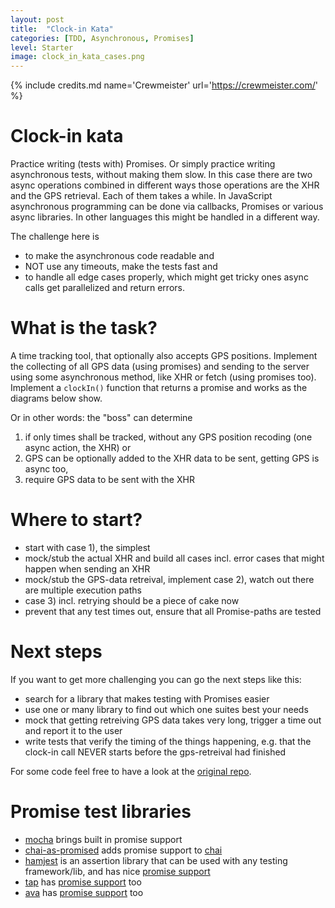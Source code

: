 ```yaml
---
layout: post
title:  "Clock-in Kata"
categories: [TDD, Asynchronous, Promises]
level: Starter
image: clock_in_kata_cases.png
---
```


{% include credits.md name='Crewmeister' url='https://crewmeister.com/' %}

# Clock-in kata

Practice writing (tests with) Promises.
Or simply practice writing asynchronous tests, without making them slow.
In this case there are two async operations combined in different ways
those operations are the XHR and the GPS retrieval. Each of them
takes a while. In JavaScript asynchronous
programming can be done via callbacks, Promises or various async libraries.
In other languages this might be handled in a different way.

The challenge here is 
- to make the asynchronous code readable and
- NOT use any timeouts, make the tests fast and
- to handle all edge cases properly, which might get tricky ones async calls
get parallelized and return errors.

# What is the task?

A time tracking tool, that optionally also accepts GPS positions.
Implement the collecting of all GPS data (using promises) and sending to the server using some 
asynchronous method, like XHR or fetch (using promises too).
Implement a `clockIn()` function that returns a promise and works as the diagrams below show.

Or in other words: the "boss" can determine
1. if only times shall be tracked, without any GPS position recoding (one async action, the XHR) or
2. GPS can be optionally added to the XHR data to be sent, getting GPS is async too,
3. require GPS data to be sent with the XHR

# Where to start?

- start with case 1), the simplest
- mock/stub the actual XHR and build all cases incl. error cases that might happen when sending an XHR
- mock/stub the GPS-data retreival, implement case 2), watch out there are multiple execution paths
- case 3) incl. retrying should be a piece of cake now
- prevent that any test times out, ensure that all Promise-paths are tested

# Next steps

If you want to get more challenging you can go the next steps like this:
- search for a library that makes testing with Promises easier
- use one or many library to find out which one suites best your needs
- mock that getting retreiving GPS data takes very long, trigger a time out
  and report it to the user
- write tests that verify the timing of the things happening, e.g.
  that the clock-in call NEVER starts before the gps-retreival had
  finished

For some code feel free to have a look at the [original repo][repo].

[repo]: https://github.com/wolframkriesing/clock-in-kata

# Promise test libraries

- [mocha] brings built in promise support
- [chai-as-promised] adds promise support to [chai]
- [hamjest] is an assertion library that can be used with any testing framework/lib, and has nice [promise support][hamjest-promise-support]
- [tap] has [promise support][tap-promises] too
- [ava] has [promise support][ava-promise] too

[ava]: https://github.com/sindresorhus/ava
[ava-promise]: https://github.com/sindresorhus/ava#promise-support
[tap]: http://www.node-tap.org/
[tap-promises]: http://www.node-tap.org/promises/
[chai]: http://chaijs.com/
[chai-as-promised]: https://github.com/domenic/chai-as-promised
[mocha]: http://mochajs.org/
[hamjest]: https://github.com/rluba/hamjest
[hamjest-promise-support]: https://github.com/rluba/hamjest/wiki/Matcher-documentation#promise-matchers
